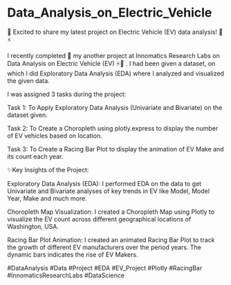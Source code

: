 # Data_Analysis_on_Electric_Vehicle
🚀 Excited to share my latest project on Electric Vehicle (EV) data analysis! 🚗⚡

I recently completed 🙌 my another project at Innomatics Research Labs on Data Analysis on Electric Vehicle (EV) ⚡🚗 . I had been given a dataset, on which I did Exploratory Data Analysis (EDA) where I analyzed and visualized the given data. 

I was assigned 3 tasks during the project:

Task 1: To Apply Exploratory Data Analysis (Univariate and Bivariate) on the dataset given.

Task 2: To Create a Choropleth using plotly.express to display the number of EV vehicles based on location.

Task 3: To Create a Racing Bar Plot to display the animation of EV Make and its count each year.

✨Key Insights of the Project:

Exploratory Data Analysis (EDA): I performed EDA on the data to get Univariate and Bivariate analyses of key trends in EV like Model, Model Year, Make and much more.

Choropleth Map Visualization: I created a Choropleth Map using Plotly  to visualize the EV count across different geographical locations of Washington, USA.

Racing Bar Plot Animation: I created an animated Racing Bar Plot to track the growth of different EV manufacturers over the period years. The dynamic bars indicates the rise of EV Makers.

#DataAnalysis #Data #Project #EDA #EV_Project #Plotly #RacingBar #InnomaticsResearchLabs #DataScience
